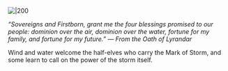 
![|200](https://5etools.seansbox.com/img/book/ERLW/026-1-13-storm.webp)

*“Sovereigns and Firstborn, grant me the four blessings promised to our people: dominion over the air, dominion over the water, fortune for my family, and fortune for my future.” — From the Oath of Lyrandar*

Wind and water welcome the half-elves who carry the Mark of Storm, and some learn to call on the power of the storm itself.
